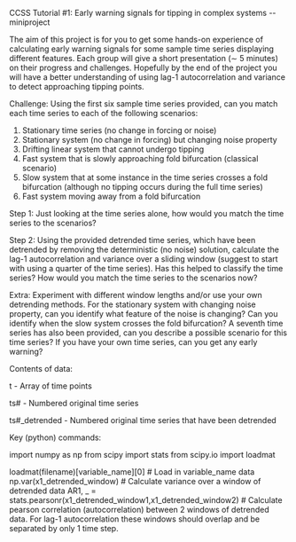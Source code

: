CCSS Tutorial \#1: Early warning signals for tipping in complex systems -- miniproject
 
The aim of this project is for you to get some hands-on experience of calculating early warning signals for some sample time series displaying different features. Each group will give a short presentation ($\sim$ 5 minutes) on their progress and challenges. Hopefully by the end of the project you will have a better understanding of using lag-1 autocorrelation and variance to detect approaching tipping points.

Challenge: Using the first six sample time series provided, can you match each time series to each of the following scenarios:

1) Stationary time series (no change in forcing or noise)
2) Stationary system (no change in forcing) but changing noise property
3) Drifting linear system that cannot undergo tipping
4) Fast system that is slowly approaching fold bifurcation (classical scenario)
5) Slow system that at some instance in the time series crosses a fold bifurcation (although no tipping occurs during the full time series)
6) Fast system moving away from a fold bifurcation
   
Step 1: Just looking at the time series alone, how would you match the time series to the scenarios?

Step 2: Using the provided detrended time series, which have been detrended by removing the deterministic (no noise) solution, calculate the lag-1 autocorrelation and variance over a sliding window (suggest to start with using a quarter of the time series). Has this helped to classify the time series? How would you match the time series to the scenarios now?

Extra: Experiment with different window lengths and/or use your own detrending methods. For the stationary system with changing noise property, can you identify what feature of the noise is changing? Can you identify when the slow system crosses the fold bifurcation? A seventh time series has also been provided, can you describe a possible scenario for this time series? If you have your own time series, can you get any early warning? 


Contents of data:

t - Array of time points

ts# - Numbered original time series

ts#_detrended - Numbered original time series that have been detrended

Key (python) commands:

import numpy as np
from scipy import stats
from scipy.io import loadmat

loadmat(filename)[variable_name][0]                                # Load in variable_name data
np.var(x1_detrended_window)                                        # Calculate variance over a window of detrended data
AR1, _ = stats.pearsonr(x1_detrended_window1,x1_detrended_window2) # Calculate pearson correlation (autocorrelation) between 2 windows of detrended data. For lag-1 autocorrelation these windows should overlap and be  separated by only 1 time step.  
